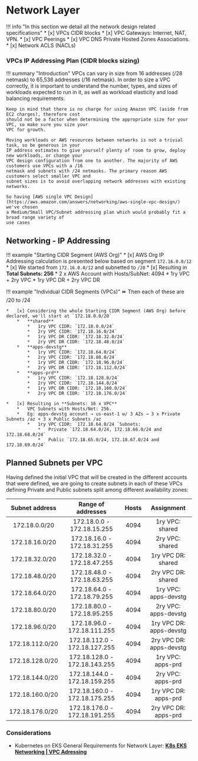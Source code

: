 # Network Layer

!!! info "In this section we detail all the network design related specifications"
    * [x] VPCs CIDR blocks
    * [x] VPC Gateways:  Internet, NAT, VPN.
    * [x] VPC Peerings
    * [x] VPC DNS Private Hosted Zones Associations.
    * [x] Network ACLS (NACLs)

### VPCs IP Addressing Plan (CIDR blocks sizing)

!!! summary "Introduction"
    VPCs can vary in size from 16 addresses (/28 netmask) to 65,536 addresses (/16 netmask). 
    In order to size a VPC correctly, it is important to understand the number, types, and sizes of workloads 
    expected to run in it, as well as workload elasticity and load balancing requirements. 
    
    Keep in mind that there is no charge for using Amazon VPC (aside from EC2 charges), therefore cost 
    should not be a factor when determining the appropriate size for your VPC, so make sure you size your 
    VPC for growth.
    
    Moving workloads or AWS resources between networks is not a trivial task, so be generous in your 
    IP address estimates to give yourself plenty of room to grow, deploy new workloads, or change your 
    VPC design configuration from one to another. The majority of AWS customers use VPCs with a /16 
    netmask and subnets with /24 netmasks. The primary reason AWS customers select smaller VPC and 
    subnet sizes is to avoid overlapping network addresses with existing networks. 

    So having [AWS single VPC Design](https://aws.amazon.com/answers/networking/aws-single-vpc-design/) we've chosen
    a Medium/Small VPC/Subnet addressing plan which would probably fit a broad range variety of
    use cases

## Networking - IP Addressing

!!! example "Starting CIDR Segment (AWS Org)"
    * [x] AWS Org IP Addressing calculation is presented below based on segment `172.16.0.0/12`
    * [x] We started from `172.16.0.0/12` and subnetted to `/20`
    * [x] Resulting in **Total Subnets: 256**
        *   2 x AWS Account with Hosts/SubNet: 4094
        *   1ry VPC + 2ry VPC
        *   1ry VPC DR + 2ry VPC DR


!!! example "Individual CIDR Segments (VPCs)"
    :fast_forward: Then each of these are /20 to /24
    
    *   [x] Considering the whole Starting CIDR Segment (AWS Org) before declared, we'll start at `172.18.0.0/20`
        *   **shared**
            *   1ry VPC CIDR: `172.18.0.0/24`
            *   2ry VPC CIDR: `172.18.16.0/24`
            *   1ry VPC DR CIDR: `172.18.32.0/24`
            *   2ry VPC DR CIDR: `172.18.48.0/24`
        *   **apps-devstg**
            *   1ry VPC CIDR: `172.18.64.0/24`
            *   2ry VPC CIDR: `172.18.80.0/24`
            *   1ry VPC DR CIDR: `172.18.96.0/24`
            *   2ry VPC DR CIDR: `172.18.112.0/24`
        *   **apps-prd**
            *   1ry VPC CIDR: `172.18.128.0/24`
            *   2ry VPC CIDR: `172.18.144.0/24`
            *   1ry VPC DR CIDR: `172.18.160.0/24`
            *   2ry VPC DR CIDR: `172.18.176.0/24`
            
    *   [x] Resulting in **Subnets: 16 x VPC**
        *   VPC Subnets with Hosts/Net: 256.
        *   Eg: apps-devstg account → us-east-1 w/ 3 AZs → 3 x Private Subnets /az + 3 x Public Subnets /az
            *   1ry VPC CIDR: `172.18.64.0/24 `Subnets:
                *   Private `172.18.64.0/24, 172.18.66.0/24 and 172.18.68.0/24`
                *   Public `172.18.65.0/24, 172.18.67.0/24 and 172.18.69.0/24`

## Planned Subnets per VPC

Having defined the initial VPC that will be created in the different accounts that were defined, we are going to create
subnets in each of these VPCs defining Private and Public subnets split among different availability zones:
    
| Subnet address  |      Range of addresses       | Hosts |       Assignment        |
| :-------------: | :---------------------------: | :---: | :---------------------: |
|  172.18.0.0/20  |  172.18.0.0 - 172.18.15.255   | 4094  |     1ry VPC: shared     |
| 172.18.16.0/20  |  172.18.16.0 - 172.18.31.255  | 4094  |     2ry VPC: shared     |
| 172.18.32.0/20  |  172.18.32.0 - 172.18.47.255  | 4094  |   1ry VPC DR: shared    |
| 172.18.48.0/20  |  172.18.48.0 - 172.18.63.255  | 4094  |   2ry VPC DR: shared    |
| 172.18.64.0/20  |  172.18.64.0 - 172.18.79.255  | 4094  |  1ry VPC: apps-devstg   |
| 172.18.80.0/20  |  172.18.80.0 - 172.18.95.255  | 4094  |  2ry VPC: apps-devstg   |
| 172.18.96.0/20  | 172.18.96.0 - 172.18.111.255  | 4094  | 1ry VPC DR: apps-devstg |
| 172.18.112.0/20 | 172.18.112.0 - 172.18.127.255 | 4094  | 2ry VPC DR: apps-devstg |
| 172.18.128.0/20 | 172.18.128.0 - 172.18.143.255 | 4094  |    1ry VPC: apps-prd    |
| 172.18.144.0/20 | 172.18.144.0 - 172.18.159.255 | 4094  |    2ry VPC: apps-prd    |
| 172.18.160.0/20 | 172.18.160.0 - 172.18.175.255 | 4094  |  1ry VPC DR: apps-prd   |
| 172.18.176.0/20 | 172.18.176.0 - 172.18.191.255 | 4094  |  2ry VPC DR: apps-prd   |

### Considerations

- Kubernetes on EKS General Requirements for Network Layer: [**K8s EKS Networking | VPC Adressing**](../compute/k8s-eks/vpc-addressing.md)
